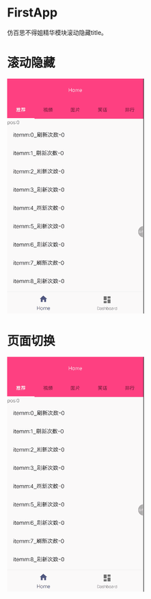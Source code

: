 # FirstApp
仿百思不得姐精华模块滚动隐藏title。
# 滚动隐藏
![image](https://github.com/zylgg/FirstApp/blob/master/img/scroll_hide.gif)
# 页面切换
![image](https://github.com/zylgg/FirstApp/blob/master/img/check_fragment.gif)
